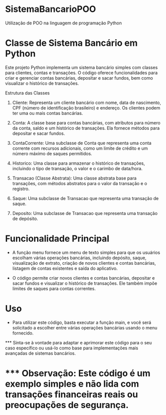 # SistemaBancarioPOO
Utilização de POO na linguagem de programação Python


#  Classe de Sistema Bancário em Python

Este projeto Python implementa um sistema bancário simples com classes para clientes, contas e transações. O código oferece funcionalidades para criar e gerenciar contas bancárias, depositar e sacar fundos, bem como visualizar o histórico de transações.

Estrutura das Classes

1.  Cliente: Representa um cliente bancário com nome, data de nascimento, CPF (número de identificação brasileiro) e endereço. Os clientes podem ter uma ou mais contas bancárias.

2.  Conta: A classe base para contas bancárias, com atributos para número da conta, saldo e um histórico de transações. Ela fornece métodos para depositar e sacar fundos.

3.  ContaCorrente: Uma subclasse de Conta que representa uma conta corrente com recursos adicionais, como um limite de crédito e um número máximo de saques permitidos.

4.  Historico: Uma classe para armazenar o histórico de transações, incluindo o tipo de transação, o valor e o carimbo de data/hora.

5.  Transacao (Classe Abstrata): Uma classe abstrata base para transações, com métodos abstratos para o valor da transação e o registro.

6.  Saque: Uma subclasse de Transacao que representa uma transação de saque.

7.  Deposito: Uma subclasse de Transacao que representa uma transação de depósito.

#  Funcionalidade Principal

-  A função menu fornece um menu de texto simples para que os usuários escolham várias operações bancárias, incluindo depósito, saque, visualização de extrato, criação de novos clientes e contas bancárias, listagem de contas existentes e saída do aplicativo.

-  O código permite criar novos clientes e contas bancárias, depositar e sacar fundos e visualizar o histórico de transações. Ele também impõe limites de saques para contas correntes.

#  Uso

-  Para utilizar este código, basta executar a função main, e você será solicitado a escolher entre várias operações bancárias usando o menu fornecido.

***  Sinta-se à vontade para adaptar e aprimorar este código para o seu caso específico ou usá-lo como base para implementações mais avançadas de sistemas bancários.

#  ***  Observação: Este código é um exemplo simples e não lida com transações financeiras reais ou preocupações de segurança.
